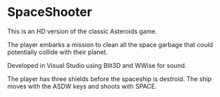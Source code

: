 # SpaceShooter
This is an HD version of the classic Asteroids game.

The player embarks a mission to clean all the space garbage that could potentially collide with their planet.

Developed in Visual Studio using Blit3D and WWise for sound.

The player has three shields before the spaceship is destroid. The ship moves with the ASDW keys and shoots with SPACE.
